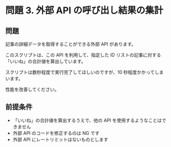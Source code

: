 # 問題 3. 外部 API の呼び出し結果の集計

## 問題

記事の詳細データを取得することができる外部 API があります。

このスクリプトは、この API を利用して、指定した ID リストの記事に対する「いいね」の合計値を算出しています。

スクリプトは数秒程度で実行完了してほしいのですが、10 秒程度かかってしまいます。

性能を改善してください。

## 前提条件

- 「いいね」の合計値を算出するうえで、他の API を使用するようなことはできません
- 外部 API のコードを修正するのは NG です
- 外部 API にレートリミットはないものとします
